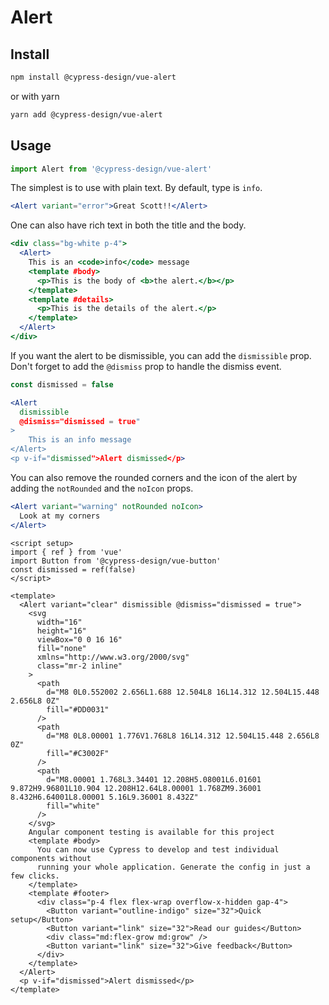 # Alert

## Install

```bash
npm install @cypress-design/vue-alert
```

or with yarn

```bash
yarn add @cypress-design/vue-alert
```

## Usage

```ts
import Alert from '@cypress-design/vue-alert'
```

The simplest is to use with plain text. By default, type is `info`.

```jsx live
<Alert variant="error">Great Scott!!</Alert>
```

One can also have rich text in both the title and the body.

```jsx live
<div class="bg-white p-4">
  <Alert>
    This is an <code>info</code> message
    <template #body>
      <p>This is the body of <b>the alert.</b></p>
    </template>
    <template #details>
      <p>This is the details of the alert.</p>
    </template>
  </Alert>
</div>
```

If you want the alert to be dismissible, you can add the `dismissible` prop. Don't forget to add the `@dismiss` prop to handle the dismiss event.

```jsx live
const dismissed = false

<Alert
  dismissible
  @dismiss="dismissed = true"
>
	This is an info message
</Alert>
<p v-if="dismissed">Alert dismissed</p>
```

You can also remove the rounded corners and the icon of the alert by adding the `notRounded` and the `noIcon` props.

```jsx live
<Alert variant="warning" notRounded noIcon>
  Look at my corners
</Alert>
```

```vue live
<script setup>
import { ref } from 'vue'
import Button from '@cypress-design/vue-button'
const dismissed = ref(false)
</script>

<template>
  <Alert variant="clear" dismissible @dismiss="dismissed = true">
    <svg
      width="16"
      height="16"
      viewBox="0 0 16 16"
      fill="none"
      xmlns="http://www.w3.org/2000/svg"
      class="mr-2 inline"
    >
      <path
        d="M8 0L0.552002 2.656L1.688 12.504L8 16L14.312 12.504L15.448 2.656L8 0Z"
        fill="#DD0031"
      />
      <path
        d="M8 0L8.00001 1.776V1.768L8 16L14.312 12.504L15.448 2.656L8 0Z"
        fill="#C3002F"
      />
      <path
        d="M8.00001 1.768L3.34401 12.208H5.08001L6.01601 9.872H9.96801L10.904 12.208H12.64L8.00001 1.768ZM9.36001 8.432H6.64001L8.00001 5.16L9.36001 8.432Z"
        fill="white"
      />
    </svg>
    Angular component testing is available for this project
    <template #body>
      You can now use Cypress to develop and test individual components without
      running your whole application. Generate the config in just a few clicks.
    </template>
    <template #footer>
      <div class="p-4 flex flex-wrap overflow-x-hidden gap-4">
        <Button variant="outline-indigo" size="32">Quick setup</Button>
        <Button variant="link" size="32">Read our guides</Button>
        <div class="md:flex-grow md:grow" />
        <Button variant="link" size="32">Give feedback</Button>
      </div>
    </template>
  </Alert>
  <p v-if="dismissed">Alert dismissed</p>
</template>
```
